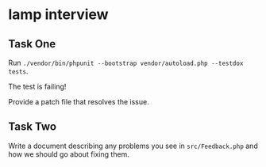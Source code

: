 # lamp interview

## Task One

Run `./vendor/bin/phpunit --bootstrap vendor/autoload.php --testdox tests`.

The test is failing!

Provide a patch file that resolves the issue.

## Task Two

Write a document describing any problems you see in `src/Feedback.php` and how we should go about fixing them.
